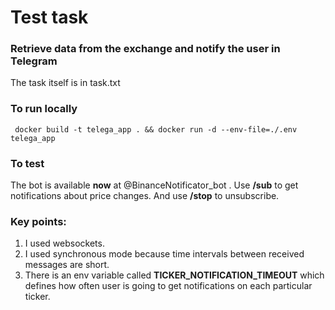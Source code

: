 # Test task
### Retrieve data from the exchange and notify the user in Telegram
The task itself is in task.txt

### To run locally
```commandline
 docker build -t telega_app . && docker run -d --env-file=./.env telega_app
```
### To test
The bot is available **now** at @BinanceNotificator_bot . Use **/sub** to get notifications about price changes.
And use **/stop** to unsubscribe.
### Key points:
1. I used websockets.
2. I used synchronous mode because time intervals between received messages are short.
3. There is an env variable called **TICKER_NOTIFICATION_TIMEOUT** which defines how often user is going to get
notifications on each particular ticker.